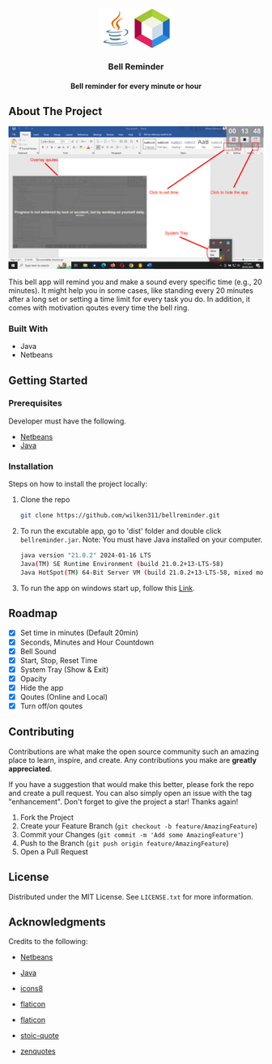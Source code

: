 <a name="readme-top"></a>

<!-- PROJECT LOGO -->
<br />
<div align="center">

  <img src="img/javanetbeans.png" alt="Logo" width="150" height="80">

  <h3 align="center">Bell Reminder</h3>
  <h4>Bell reminder for every minute or hour</h4>

  <p align="center">

</div>

<!-- ABOUT THE PROJECT -->

## About The Project

![Product Name Screen Shot][product-screenshot]

This bell app will remind you and make a sound every specific time (e.g., 20 minutes). It might help you in some cases, like standing every 20 minutes after a long set or setting a time limit for every task you do. In addition, it comes with motivation qoutes every time the bell ring.

### Built With

- Java
- Netbeans

<!-- GETTING STARTED -->

## Getting Started

### Prerequisites

Developer must have the following.

- [Netbeans](https://netbeans.apache.org/front/main/index.html)
- [Java](https://www.oracle.com/ph/java/technologies/downloads/)

### Installation

Steps on how to install the project locally:

1. Clone the repo

   ```sh
   git clone https://github.com/wilken311/bellreminder.git
   ```

2. To run the excutable app, go to 'dist' folder and double click `bellreminder.jar`. Note: You must have Java installed on your computer.

   ```sh
   java version "21.0.2" 2024-01-16 LTS
   Java(TM) SE Runtime Environment (build 21.0.2+13-LTS-58)
   Java HotSpot(TM) 64-Bit Server VM (build 21.0.2+13-LTS-58, mixed mode, sharing)
   ```

3. To run the app on windows start up, follow this [Link](https://stackoverflow.com/questions/5953525/run-java-application-at-windows-startup).

## Roadmap

- [x] Set time in minutes (Default 20min)
- [x] Seconds, Minutes and Hour Countdown
- [x] Bell Sound
- [x] Start, Stop, Reset Time
- [x] System Tray (Show & Exit)
- [x] Opacity
- [x] Hide the app
- [x] Qoutes (Online and Local)
- [x] Turn off/on qoutes

<!-- CONTRIBUTING -->

## Contributing

Contributions are what make the open source community such an amazing place to learn, inspire, and create. Any contributions you make are **greatly appreciated**.

If you have a suggestion that would make this better, please fork the repo and create a pull request. You can also simply open an issue with the tag "enhancement".
Don't forget to give the project a star! Thanks again!

1. Fork the Project
2. Create your Feature Branch (`git checkout -b feature/AmazingFeature`)
3. Commit your Changes (`git commit -m 'Add some AmazingFeature'`)
4. Push to the Branch (`git push origin feature/AmazingFeature`)
5. Open a Pull Request

<!-- LICENSE -->

## License

Distributed under the MIT License. See `LICENSE.txt` for more information.

<!-- ACKNOWLEDGMENTS -->

## Acknowledgments

Credits to the following:

- [Netbeans](https://netbeans.apache.org/front/main/index.html)
- [Java](https://www.oracle.com/ph/java/technologies/downloads/)
- [icons8](https://icons8.com/)
- [flaticon](https://www.flaticon.com)
- [flaticon](https://www.flaticon.com)
- [stoic-quote](https://stoic.tekloon.net/stoic-quote)
- [zenquotes](https://zenquotes.io/api/quotes/)

  [product-screenshot]: /img/screenshot.jpg
